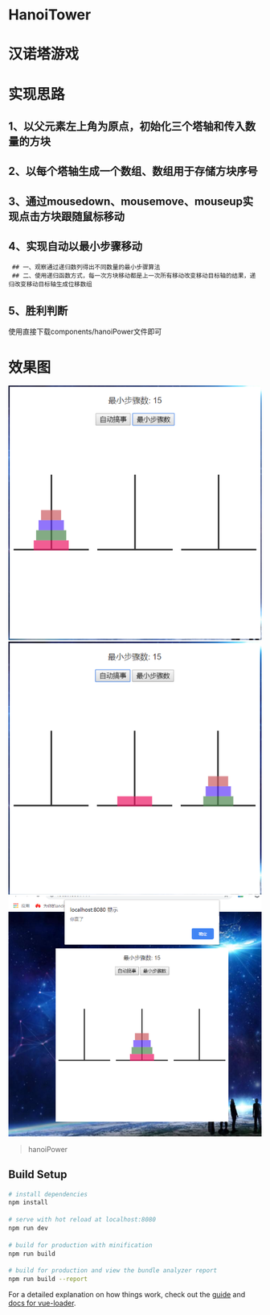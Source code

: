 # HanoiTower

# 汉诺塔游戏

# 实现思路
  ## 1、以父元素左上角为原点，初始化三个塔轴和传入数量的方块
  ## 2、以每个塔轴生成一个数组、数组用于存储方块序号
  ## 3、通过mousedown、mousemove、mouseup实现点击方块跟随鼠标移动
  ## 4、实现自动以最小步骤移动
     ## 一、观察通过递归数列得出不同数量的最小步骤算法
     ## 二、使用递归函数方式，每一次方块移动都是上一次所有移动改变移动目标轴的结果，递归改变移动目标轴生成位移数组
  ## 5、胜利判断

使用直接下载components/hanoiPower文件即可

# 效果图
![效果图](https://github.com/SCNUchenzhiwen/vueHanoiTower/blob/master/hanoiToer.png)
![效果图](https://github.com/SCNUchenzhiwen/vueHanoiTower/blob/master/move.png)
![效果图](https://github.com/SCNUchenzhiwen/vueHanoiTower/blob/master/win.png)


> hanoiPower

## Build Setup

``` bash
# install dependencies
npm install

# serve with hot reload at localhost:8080
npm run dev

# build for production with minification
npm run build

# build for production and view the bundle analyzer report
npm run build --report
```

For a detailed explanation on how things work, check out the [guide](http://vuejs-templates.github.io/webpack/) and [docs for vue-loader](http://vuejs.github.io/vue-loader).
